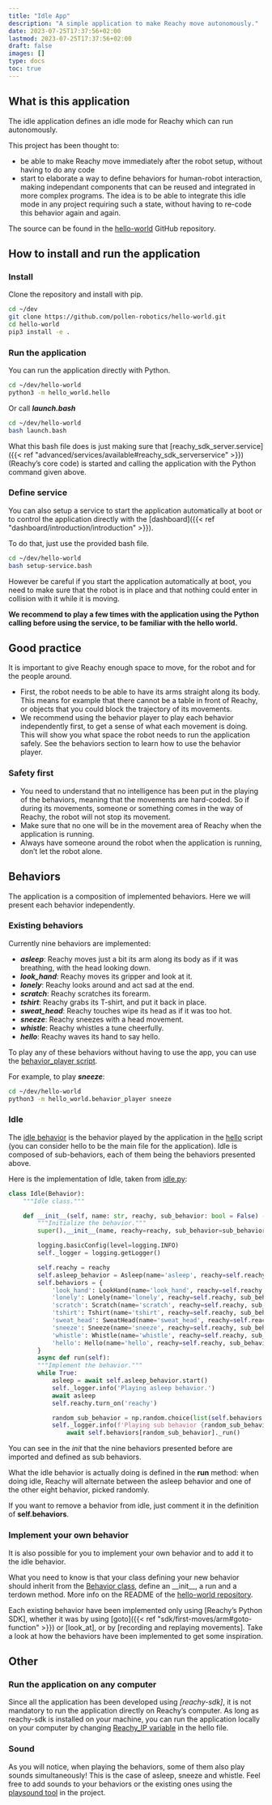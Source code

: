 ```yaml
---
title: "Idle App"
description: "A simple application to make Reachy move autonomously."
date: 2023-07-25T17:37:56+02:00
lastmod: 2023-07-25T17:37:56+02:00
draft: false
images: []
type: docs
toc: true
---
```


## What is this application

The idle application defines an idle mode for Reachy which can run autonomously.

This project has been thought to:

- be able to make Reachy move immediately after the robot setup, without having to do any code
- start to elaborate a way to define behaviors for human-robot
interaction, making independant components that can be reused and
integrated in more complex programs. The idea is to be able to integrate this idle mode in any project requiring such a state, without having to re-code this behavior again and again.

The source can be found in the <a href="https://github.com/pollen-robotics/hello-world" target="_blank">hello-world</a> GitHub repository.

## How to install and run the application

### Install

Clone the repository and install with pip.

```bash
cd ~/dev
git clone https://github.com/pollen-robotics/hello-world.git
cd hello-world
pip3 install -e .
```

### Run the application
You can run the application directly with Python.
```bash
cd ~/dev/hello-world
python3 -m hello_world.hello
```

Or call ***launch.bash***

```bash
cd ~/dev/hello-world
bash launch.bash
```

What this bash file does is just making sure that [reachy_sdk_server.service]({{< ref "advanced/services/available#reachy_sdk_serverservice" >}}) (Reachy’s core code) is started and calling the application with the Python command given above.

### Define service
You can also setup a service to start the application automatically at boot or to control the application directly with the [dashboard]({{< ref "dashboard/introduction/introduction" >}}).

To do that, just use the provided bash file.
```bash
cd ~/dev/hello-world
bash setup-service.bash
```
However be careful if you start the application automatically at boot, you need to make sure that the robot is in place and that nothing could enter in collision with it while it is moving.

**We recommend to play a few times with the application using the Python calling before using the service, to be familiar with the hello world.**

## Good practice
It is important to give Reachy enough space to move, for the robot and for the people around.

- First, the robot needs to be able to have its arms straight along its body. This means for example that there cannot be a table in front of Reachy, or objects that you could block the trajectory of its movements.
- We recommend using the behavior player to play each behavior independently first, to get a sense of what each movement is doing. This will show you what space the robot needs to run the application safely. See the behaviors section to learn how to use the behavior player.

### Safety first

- You need to understand that no intelligence has been put in the playing of the behaviors, meaning that the movements are hard-coded. So if during its movements, someone or something comes in the way of Reachy, the robot will not stop its movement.
- Make sure that no one will be in the movement area of Reachy when the application is running.
- Always have someone around the robot when the application is running, don’t let the robot alone.

## Behaviors
The application is a composition of implemented behaviors. Here we will present each behavior independently.

### Existing behaviors

Currently nine behaviors are implemented:

- ***asleep***: Reachy moves just a bit its arm along its body as if it was breathing, with the head looking down.
- ***look_hand***: Reachy moves its gripper and look at it.
- ***lonely***: Reachy looks around and act sad at the end.
- ***scratch***: Reachy scratches its forearm.
- ***tshirt***: Reachy grabs its T-shirt, and put it back in place.
- ***sweat_head***: Reachy touches wipe its head as if it was too hot.
- ***sneeze***: Reachy sneezes with a head movement.
- ***whistle***: Reachy whistles a tune cheerfully.
- ***hello***: Reachy waves its hand to say hello.

To play any of these behaviors without having to use the app, you can use the <a href="https://github.com/pollen-robotics/hello-world/tree/main/hello_world/behavior_player.py" target="_blank">behavior_player script</a>.

For example, to play ***sneeze***:

```bash
cd ~/dev/hello-world
python3 -m hello_world.behavior_player sneeze
```

### Idle

The <a href="https://github.com/pollen-robotics/hello-world/tree/main/hello_world/behaviors/idle.py" target="_blank">idle behavior</a> is the behavior played by the application in the <a href="https://github.com/pollen-robotics/hello-world/tree/main/hello_world/hello.py" target="_blank">hello</a> script (you can consider hello to be the main file for the application). Idle is composed of sub-behaviors, each of them being the behaviors presented above.

Here is the implementation of Idle, taken from <a href="https://github.com/pollen-robotics/hello-world/tree/main/hello_world/behaviors/idle.py" target="_blank">idle.py</a>:

```python
class Idle(Behavior):
    """Idle class."""

    def __init__(self, name: str, reachy, sub_behavior: bool = False) -> None:
        """Initialize the behavior."""
        super().__init__(name, reachy=reachy, sub_behavior=sub_behavior)

        logging.basicConfig(level=logging.INFO)
        self._logger = logging.getLogger()

        self.reachy = reachy
        self.asleep_behavior = Asleep(name='asleep', reachy=self.reachy, sub_behavior=True)
        self.behaviors = {
            'look_hand': LookHand(name='look_hand', reachy=self.reachy, sub_behavior=True),
            'lonely': Lonely(name='lonely', reachy=self.reachy, sub_behavior=True),
            'scratch': Scratch(name='scratch', reachy=self.reachy, sub_behavior=True),
            'tshirt': Tshirt(name='tshirt', reachy=self.reachy, sub_behavior=True),
            'sweat_head': SweatHead(name='sweat_head', reachy=self.reachy, sub_behavior=True),
            'sneeze': Sneeze(name='sneeze', reachy=self.reachy, sub_behavior=True),
            'whistle': Whistle(name='whistle', reachy=self.reachy, sub_behavior=True),
            'hello': Hello(name='hello', reachy=self.reachy, sub_behavior=True)
        }
		async def run(self):
        """Implement the behavior."""
        while True:
            asleep = await self.asleep_behavior.start()
            self._logger.info('Playing asleep behavior.')
            await asleep
            self.reachy.turn_on('reachy')

            random_sub_behavior = np.random.choice(list(self.behaviors.keys()))
            self._logger.info(f'Playing sub behavior {random_sub_behavior}')
	            await self.behaviors[random_sub_behavior]._run()
```

You can see in the *init* that the nine behaviors presented before are imported and defined as sub behaviors. 

What the idle behavior is actually doing is defined in the **run** method: when doing idle, Reachy will alternate between the asleep behavior and one of the other eight behavior, picked randomly.

If you want to remove a behavior from idle, just comment it in the definition of **self.behaviors**.

### Implement your own behavior

It is also possible for you to implement your own behavior and to add it to the idle behavior.

What you need to know is that your class defining your new behavior should inherit from the <a href="https://github.com/pollen-robotics/hello-world/tree/main/hello_world/behaviors/__init__.py" target="_blank">Behavior class</a>, define an \_\_init\_\_, a run and a terdown method. More info on the README of the <a href="https://github.com/pollen-robotics/hello-world#add-new-behaviors" target="_blank">hello-world repository</a>.

Each existing behavior have been implemented only using [Reachy’s Python SDK], whether it was by using [goto]({{< ref "sdk/first-moves/arm#goto-function" >}}) or [look_at], or by [recording and replaying movements]. Take a look at how the behaviors have been implemented to get some inspiration.

## Other
### Run the application on any computer
Since all the application has been developed using *[reachy-sdk]*, it is not mandatory to run the application directly on Reachy’s computer. As long as reachy-sdk is installed on your machine, you can run the application locally on your computer by changing <a href="https://github.com/pollen-robotics/hello-world/blob/dc13915fddf366077797f42cad8d97119697706c/hello_world/hello.py#L18" target="_blank">Reachy_IP variable</a> in the hello file.

### Sound

As you will notice, when playing the behaviors, some of them also play sounds simultaneously! This is the case of asleep, sneeze and whistle. Feel free to add sounds to your behaviors or the existing ones using the <a href="https://github.com/pollen-robotics/hello-world/tree/main/hello_world/behaviors/player.py" target="_blank">playsound tool</a> in the project.